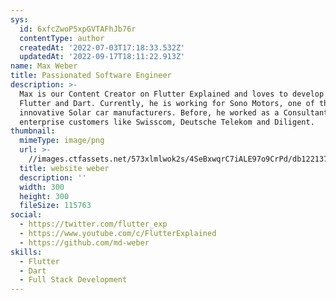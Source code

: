 ```yaml
---
sys:
  id: 6xfcZwoP5xpGVTAFhJb76r
  contentType: author
  createdAt: '2022-07-03T17:18:33.532Z'
  updatedAt: '2022-09-17T18:11:22.913Z'
name: Max Weber
title: Passionated Software Engineer
description: >-
  Max is our Content Creator on Flutter Explained and loves to develop in
  Flutter and Dart. Currently, he is working for Sono Motors, one of the most
  innovative Solar car manufacturers. Before, he worked as a Consultant for
  enterprise customers like Swisscom, Deutsche Telekom and Diligent.
thumbnail:
  mimeType: image/png
  url: >-
    //images.ctfassets.net/573xlmlwok2s/4SeBxwqrC7iALE97o9CrPd/db122137d5bd3bec6756df574dd61172/website_weber.png
  title: website weber
  description: ''
  width: 300
  height: 300
  fileSize: 115763
social:
  - https://twitter.com/flutter_exp
  - https://www.youtube.com/c/FlutterExplained
  - https://github.com/md-weber
skills:
  - Flutter
  - Dart
  - Full Stack Development
---
```

